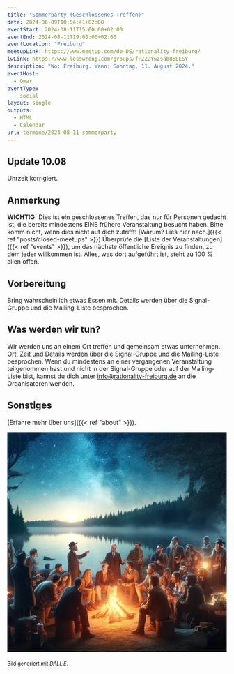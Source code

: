 ```yaml
---
title: "Sommerparty (Geschlossenes Treffen)"
date: 2024-06-09T10:54:41+02:00
eventStart: 2024-08-11T15:00:00+02:00
eventEnd: 2024-08-11T19:00:00+02:00
eventLocation: "Freiburg"
meetupLink: https://www.meetup.com/de-DE/rationality-freiburg/
lwLink: https://www.lesswrong.com/groups/fFZZ2Ywzsab86EESY
description: "Wo: Freiburg. Wann: Sonntag, 11. August 2024."
eventHost:
  - Omar
eventType:
  - social
layout: single
outputs:
  - HTML
  - Calendar
url: termine/2024-08-11-sommerparty
---
```


## Update 10.08

Uhrzeit korrigiert.

## Anmerkung

**WICHTIG:** Dies ist ein geschlossenes Treffen, das nur für Personen gedacht ist, die bereits mindestens EINE frühere Veranstaltung besucht haben. Bitte komm nicht, wenn dies nicht auf dich zutrifft! [Warum? Lies hier nach.]({{< ref "posts/closed-meetups" >}}) Überprüfe die [Liste der Veranstaltungen]({{< ref "events" >}}), um das nächste öffentliche Ereignis zu finden, zu dem jeder willkommen ist. Alles, was dort aufgeführt ist, steht zu 100 % allen offen.

## Vorbereitung

Bring wahrscheinlich etwas Essen mit. Details werden über die Signal-Gruppe und die Mailing-Liste besprochen.

## Was werden wir tun?

Wir werden uns an einem Ort treffen und gemeinsam etwas unternehmen. Ort, Zeit und Details werden über die Signal-Gruppe und die Mailing-Liste besprochen. Wenn du mindestens an einer vergangenen Veranstaltung teilgenommen hast und nicht in der Signal-Gruppe oder auf der Mailing-Liste bist, kannst du dich unter info@rationality-freiburg.de an die Organisatoren wenden.

## Sonstiges

[Erfahre mehr über uns]({{< ref "about" >}}).

![Abendliche Sommerparty neben einem Lagerfeuer](cover.webp "Abendliche Sommerparty neben einem Lagerfeuer")

<small>Bild generiert mit _DALL·E_.</small>
